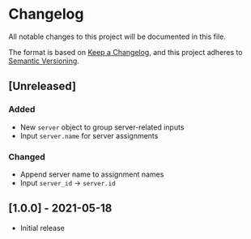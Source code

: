 # Changelog

All notable changes to this project will be documented in this file.

The format is based on [Keep a Changelog](https://keepachangelog.com/en/1.0.0/),
and this project adheres to [Semantic Versioning](https://semver.org/spec/v2.0.0.html).

## [Unreleased]

### Added
- New `server` object to group server-related inputs
- Input `server.name` for server assignments

### Changed
- Append server name to assignment names
- Input `server_id` -> `server.id`

## [1.0.0] - 2021-05-18

- Initial release
